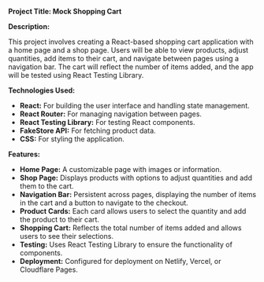 <strong>Project Title: Mock Shopping Cart</strong>

<strong>Description:</strong>

This project involves creating a React-based shopping cart application with a home page and a shop page. Users will be able to view products, adjust quantities, add items to their cart, and navigate between pages using a navigation bar. The cart will reflect the number of items added, and the app will be tested using React Testing Library.

<strong>Technologies Used:</strong>

<ul>
  <li><strong>React:</strong> For building the user interface and handling state management.</li>
  <li><strong>React Router:</strong> For managing navigation between pages.</li>
  <li><strong>React Testing Library:</strong> For testing React components.</li>
  <li><strong>FakeStore API:</strong> For fetching product data.</li>
  <li><strong>CSS:</strong> For styling the application.</li>
</ul>
<strong>Features:</strong>

<ul>
  <li><strong>Home Page:</strong> A customizable page with images or information.</li>
  <li><strong>Shop Page:</strong> Displays products with options to adjust quantities and add them to the cart.</li>
  <li><strong>Navigation Bar:</strong> Persistent across pages, displaying the number of items in the cart and a button to navigate to the checkout.</li>
  <li><strong>Product Cards:</strong> Each card allows users to select the quantity and add the product to their cart.</li>
  <li><strong>Shopping Cart:</strong> Reflects the total number of items added and allows users to see their selections.</li>
  <li><strong>Testing:</strong> Uses React Testing Library to ensure the functionality of components.</li>
  <li><strong>Deployment:</strong> Configured for deployment on Netlify, Vercel, or Cloudflare Pages.</li>
</ul>
